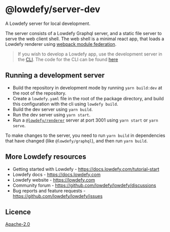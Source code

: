 # @lowdefy/server-dev

A Lowdefy server for local development.

The server consists of a Lowdefy Graphql server, and a static file server to serve the web client shell. The web shell is a minimal react app, that loads a Lowdefy renderer using [webpack module federation](https://webpack.js.org/concepts/module-federation/).

> If you wish to develop a Lowdefy app, use the development server in the [CLI](https://docs.lowdefy.com/cli). The code for the CLI can be found [here](https://github.com/lowdefy/lowdefy/tree/main/packages/cli)

## Running a development server

- Build the repository in development mode by running `yarn build:dev` at the root of the repository.
- Create a `lowdefy.yaml` file in the root of the package directory, and build this configuration with the cli using `lowdefy build`.
- Build the dev server using `yarn build`.
- Run the dev server using `yarn start`.
- Run a [`@lowdefy/renderer`](https://github.com/lowdefy/lowdefy/tree/main/packages/renderer) server at port 3001 using `yarn start` or `yarn serve`.

To make changes to the server, you need to run `yarn build` in dependencies that have changed (like `@lowdefy/graphql`), and then run `yarn build`.

## More Lowdefy resources

- Getting started with Lowdefy - https://docs.lowdefy.com/tutorial-start
- Lowdefy docs - https://docs.lowdefy.com
- Lowdefy website - https://lowdefy.com
- Community forum - https://github.com/lowdefy/lowdefy/discussions
- Bug reports and feature requests - https://github.com/lowdefy/lowdefy/issues

## Licence

[Apache-2.0](https://github.com/lowdefy/lowdefy/blob/main/LICENSE)
